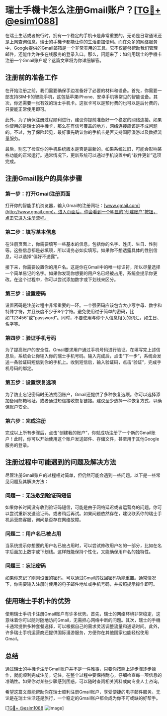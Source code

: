 # 瑞士手機卡怎么注册Gmail账户？[[TG💪+ @esim1088](https://t.me/s/esim1088)]

在瑞士生活或者旅行时，拥有一个稳定的手机卡是非常重要的。无论是日常通讯还是上网查询信息，瑞士的手機卡都能让你的生活更加便利。而在众多的网络服务中，Google提供的Gmail邮箱是一个非常实用的工具。它不仅能够帮助我们管理邮件，还能作为许多在线服务的登录入口。那么，问题来了：如何用瑞士的手機卡注册一个Gmail账户呢？这篇文章将为你详细解答。

## 注册前的准备工作

在开始注册之前，我们需要确保手边准备好了必要的材料和设备。首先，你需要一部支持SIM卡的智能手机，这包括苹果iPhone、安卓手机等常见的智能设备。其次，你还需要一张有效的瑞士手机卡。这张卡可以是预付费的也可以是后付费的，只要能正常使用即可。

此外，为了确保注册过程顺利进行，建议你提前准备好一个稳定的网络连接。如果你使用的是瑞士的手機卡，那么在有信号覆盖的地方，网络连接应该是不成问题的。不过，为了保险起见，最好事先确认你的手机卡是否支持国际漫游以及数据流量服务。

最后，别忘了检查你的手机系统版本是否是最新的。如果系统过旧，可能会影响某些功能的正常运行。通常情况下，更新系统可以通过手机设置中的“软件更新”选项完成。

## 注册Gmail账户的具体步骤

### 第一步：打开Gmail注册页面

打开你的智能手机浏览器，输入Gmail的注册网址：[www.gmail.com](http://www.gmail.com)。进入页面后，你会看到一个明显的“创建账户”按钮，点击它进入注册流程。

### 第二步：填写基本信息

在注册页面上，你需要填写一些基本的信息，包括你的名字、姓氏、生日、性别等。这些信息都是必填项，所以请务必如实填写。如果你不想透露具体的性别信息，可以选择“偏好不透露”。

接下来，你需要设置你的用户名。这是你在Gmail中的唯一标识符，所以尽量选择一个简单易记的名字。如果你发现你想要的用户名已经被占用，系统会提示你更改。在这个过程中，你可以尝试添加数字或下划线来区分。

### 第三步：设置密码

设置密码是注册过程中非常重要的一环。一个强密码应该包含大小写字母、数字和特殊字符，并且长度不少于8个字符。避免使用过于简单的密码，比如“123456”或“password”。同时，不要使用与你个人信息相关的词汇，如生日、名字等。

### 第四步：验证手机号码

为了提高账户的安全性，Gmail要求用户通过手机号码进行验证。在填写完上述信息后，系统会让你输入你的瑞士手机号码。输入完成后，点击“下一步”，系统会发送一条验证码短信到你的手机上。收到短信后，输入验证码，点击“验证”，完成手机号码的绑定。

### 第五步：设置恢复选项

为了防止忘记密码时无法找回账户，Gmail还提供了多种恢复选项。你可以选择添加备用邮箱地址，或者通过短信接收恢复链接。建议至少选择一种恢复方式，以确保账户安全。

### 第六步：完成注册

完成以上所有步骤后，点击“创建我的账户”，你就成功注册了一个新的Gmail账户！此时，你可以开始使用这个账户发送邮件、存储文件，甚至用于其他Google服务的登录。

## 注册过程中可能遇到的问题及解决方法

尽管注册Gmail账户的过程相对简单，但仍然可能会遇到一些问题。以下是一些常见问题及其解决方法：

### 问题一：无法收到验证码短信

如果你长时间没有收到验证码短信，可能是由于网络延迟或者运营商的问题。你可以尝试重新发送验证码，或者稍后再试。如果问题依然存在，建议联系你的瑞士手机运营商客服，询问是否存在网络故障。

### 问题二：用户名已被占用

当系统提示你想要的用户名已被占用时，可以尝试修改用户名的一部分，比如在名字后面加上数字或下划线。这样既能保持个性化，又能确保用户名的独特性。

### 问题三：忘记密码

如果你忘记了刚刚设置的密码，可以通过Gmail的找回密码功能重置。通常情况下，你需要输入注册时使用的电子邮件地址或手机号码，并按照提示操作即可。

## 使用瑞士手机卡的优势

使用瑞士手机卡注册Gmail账户有许多优势。首先，瑞士的网络环境非常稳定，这意味着你可以随时随地访问Gmail，无需担心网络中断的问题。其次，瑞士的手機卡通常提供多种套餐选择，可以根据自己的需求灵活调整流量和通话时间。此外，许多瑞士手机运营商还提供国际漫游服务，方便你在其他国家也能轻松使用Gmail。

## 总结

通过瑞士的手機卡注册Gmail账户并不是一件难事，只要你按照上述步骤逐步操作，就能顺利完成注册。记住，在整个过程中要保持耐心，仔细检查每一项信息的准确性。如果你对某些步骤感到困惑，可以随时查阅相关资料或向专业人士咨询。

希望这篇文章能帮助你在瑞士顺利注册Gmail账户，享受便捷的电子邮件服务。无论是在瑞士生活还是旅行，一个稳定的Gmail账户都会成为你不可或缺的好帮手。

[[TG💪+ @esim1088](https://t.me/s/esim1088) ![Image](https://i.postimg.cc/4NQfJmqS/Snipaste-2025-05-13-00-14-12.png)]